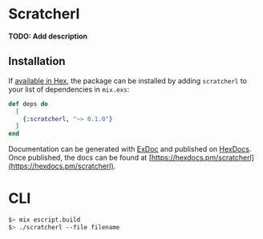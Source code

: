 # Scratcherl

**TODO: Add description**

## Installation

If [available in Hex](https://hex.pm/docs/publish), the package can be installed
by adding `scratcherl` to your list of dependencies in `mix.exs`:

```elixir
def deps do
  [
    {:scratcherl, "~> 0.1.0"}
  ]
end
```

Documentation can be generated with [ExDoc](https://github.com/elixir-lang/ex_doc)
and published on [HexDocs](https://hexdocs.pm). Once published, the docs can
be found at [https://hexdocs.pm/scratcherl](https://hexdocs.pm/scratcherl).

# CLI

```bash
$> mix escript.build
$> ./scratcherl --file filename
```